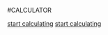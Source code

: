 #CALCULATOR

[start calculating](https://calculator-js-pro.netlify.app/)
[start calculating](https://raw.githubusercontent.com/ceyhunresulov/js-calculator/34ba53d0a1dc14e8a642be6592e886024ce681cc/img/calc.png)
